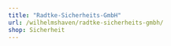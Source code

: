 ```yaml
---
title: "Radtke-Sicherheits-GmbH"
url: /wilhelmshaven/radtke-sicherheits-gmbh/
shop: Sicherheit
---
```

